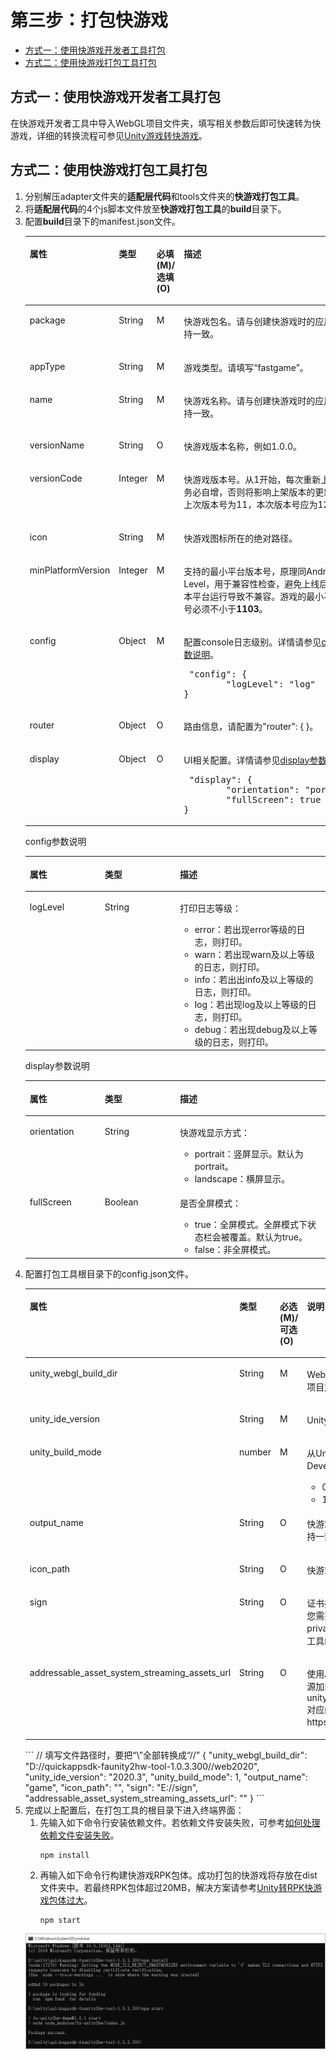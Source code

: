 # 第三步：打包快游戏<a name="ZH-CN_TOPIC_0000001426058044"></a>
-   [方式一：使用快游戏开发者工具打包](#section1973035142715)
-   [方式二：使用快游戏打包工具打包](#section089016114271)
## 方式一：使用快游戏开发者工具打包<a name="section1973035142715"></a>
在快游戏开发者工具中导入WebGL项目文件夹，填写相关参数后即可快速转为快游戏，详细的转换流程可参见[Unity游戏转快游戏](https://developer.huawei.com/consumer/cn/doc/development/quickApp-Guides/quickgame-tool-unity-convert-0000001584762522)。
## 方式二：使用快游戏打包工具打包<a name="section089016114271"></a>
1.  分别解压adapter文件夹的**适配层代码**和tools文件夹的**快游戏打包工具**。
2.  将**适配层代码**的4个js脚本文件放至**快游戏打包工具**的**build**目录下。
3.  配置**build**目录下的manifest.json文件。
    <a name="table1139815129316"></a>
    <table><thead align="left"><tr id="row6491812153112"><th class="cellrowborder" valign="top" width="20%" id="mcps1.1.5.1.1"><p id="p12491312133112"><a name="p12491312133112"></a><a name="p12491312133112"></a>属性</p>
    </th>
    <th class="cellrowborder" valign="top" width="20%" id="mcps1.1.5.1.2"><p id="p11491101211318"><a name="p11491101211318"></a><a name="p11491101211318"></a>类型</p>
    </th>
    <th class="cellrowborder" valign="top" width="20%" id="mcps1.1.5.1.3"><p id="p64913126313"><a name="p64913126313"></a><a name="p64913126313"></a>必填(M)/选填(O)</p>
    </th>
    <th class="cellrowborder" valign="top" width="40%" id="mcps1.1.5.1.4"><p id="p24911112113118"><a name="p24911112113118"></a><a name="p24911112113118"></a>描述</p>
    </th>
    </tr>
    </thead>
    <tbody><tr id="row124911412123113"><td class="cellrowborder" valign="top" width="20%" headers="mcps1.1.5.1.1 "><p id="p94911412103115"><a name="p94911412103115"></a><a name="p94911412103115"></a>package</p>
    </td>
    <td class="cellrowborder" valign="top" width="20%" headers="mcps1.1.5.1.2 "><p id="p14914125312"><a name="p14914125312"></a><a name="p14914125312"></a>String</p>
    </td>
    <td class="cellrowborder" valign="top" width="20%" headers="mcps1.1.5.1.3 "><p id="p1549121213316"><a name="p1549121213316"></a><a name="p1549121213316"></a>M</p>
    </td>
    <td class="cellrowborder" valign="top" width="40%" headers="mcps1.1.5.1.4 "><p id="p14911512153119"><a name="p14911512153119"></a><a name="p14911512153119"></a>快游戏包名。请与创建快游戏时的应用包名保持一致。</p>
    </td>
    </tr>
    <tr id="row1349201233115"><td class="cellrowborder" valign="top" width="20%" headers="mcps1.1.5.1.1 "><p id="p6492131210316"><a name="p6492131210316"></a><a name="p6492131210316"></a>appType</p>
    </td>
    <td class="cellrowborder" valign="top" width="20%" headers="mcps1.1.5.1.2 "><p id="p134925127313"><a name="p134925127313"></a><a name="p134925127313"></a>String</p>
    </td>
    <td class="cellrowborder" valign="top" width="20%" headers="mcps1.1.5.1.3 "><p id="p15492112193112"><a name="p15492112193112"></a><a name="p15492112193112"></a>M</p>
    </td>
    <td class="cellrowborder" valign="top" width="40%" headers="mcps1.1.5.1.4 "><p id="p8492151213120"><a name="p8492151213120"></a><a name="p8492151213120"></a>游戏类型。请填写“fastgame”。</p>
    </td>
    </tr>
    <tr id="row1426410409318"><td class="cellrowborder" valign="top" width="20%" headers="mcps1.1.5.1.1 "><p id="p049251211319"><a name="p049251211319"></a><a name="p049251211319"></a>name</p>
    </td>
    <td class="cellrowborder" valign="top" width="20%" headers="mcps1.1.5.1.2 "><p id="p4492412153118"><a name="p4492412153118"></a><a name="p4492412153118"></a>String</p>
    </td>
    <td class="cellrowborder" valign="top" width="20%" headers="mcps1.1.5.1.3 "><p id="p124921412153111"><a name="p124921412153111"></a><a name="p124921412153111"></a>M</p>
    </td>
    <td class="cellrowborder" valign="top" width="40%" headers="mcps1.1.5.1.4 "><p id="p749281218318"><a name="p749281218318"></a><a name="p749281218318"></a>快游戏名称。请与创建快游戏时的应用名称保持一致。</p>
    </td>
    </tr>
    <tr id="row3914224328"><td class="cellrowborder" valign="top" width="20%" headers="mcps1.1.5.1.1 "><p id="p3492312183115"><a name="p3492312183115"></a><a name="p3492312183115"></a>versionName</p>
    </td>
    <td class="cellrowborder" valign="top" width="20%" headers="mcps1.1.5.1.2 "><p id="p17492161211319"><a name="p17492161211319"></a><a name="p17492161211319"></a>String</p>
    </td>
    <td class="cellrowborder" valign="top" width="20%" headers="mcps1.1.5.1.3 "><p id="p94921112183112"><a name="p94921112183112"></a><a name="p94921112183112"></a>O</p>
    </td>
    <td class="cellrowborder" valign="top" width="40%" headers="mcps1.1.5.1.4 "><p id="p4492171273112"><a name="p4492171273112"></a><a name="p4492171273112"></a>快游戏版本名称，例如1.0.0。</p>
    </td>
    </tr>
    <tr id="row5841853219"><td class="cellrowborder" valign="top" width="20%" headers="mcps1.1.5.1.1 "><p id="p3492012153115"><a name="p3492012153115"></a><a name="p3492012153115"></a>versionCode</p>
    </td>
    <td class="cellrowborder" valign="top" width="20%" headers="mcps1.1.5.1.2 "><p id="p849214125312"><a name="p849214125312"></a><a name="p849214125312"></a>Integer</p>
    </td>
    <td class="cellrowborder" valign="top" width="20%" headers="mcps1.1.5.1.3 "><p id="p1449281293115"><a name="p1449281293115"></a><a name="p1449281293115"></a>M</p>
    </td>
    <td class="cellrowborder" valign="top" width="40%" headers="mcps1.1.5.1.4 "><p id="p6492141243111"><a name="p6492141243111"></a><a name="p6492141243111"></a>快游戏版本号。从1开始，每次重新上传包时务必自增，否则将影响上架版本的更新。例如上次版本号为11，本次版本号应为12。</p>
    </td>
    </tr>
    <tr id="row94921512153115"><td class="cellrowborder" valign="top" width="20%" headers="mcps1.1.5.1.1 "><p id="p13492111213119"><a name="p13492111213119"></a><a name="p13492111213119"></a>icon</p>
    </td>
    <td class="cellrowborder" valign="top" width="20%" headers="mcps1.1.5.1.2 "><p id="p14492612133115"><a name="p14492612133115"></a><a name="p14492612133115"></a>String</p>
    </td>
    <td class="cellrowborder" valign="top" width="20%" headers="mcps1.1.5.1.3 "><p id="p17492151213316"><a name="p17492151213316"></a><a name="p17492151213316"></a>M</p>
    </td>
    <td class="cellrowborder" valign="top" width="40%" headers="mcps1.1.5.1.4 "><p id="p19492151218318"><a name="p19492151218318"></a><a name="p19492151218318"></a>快游戏图标所在的绝对路径。</p>
    </td>
    </tr>
    <tr id="row12492181273113"><td class="cellrowborder" valign="top" width="20%" headers="mcps1.1.5.1.1 "><p id="p949271214318"><a name="p949271214318"></a><a name="p949271214318"></a>minPlatformVersion</p>
    </td>
    <td class="cellrowborder" valign="top" width="20%" headers="mcps1.1.5.1.2 "><p id="p7493412173120"><a name="p7493412173120"></a><a name="p7493412173120"></a>Integer</p>
    </td>
    <td class="cellrowborder" valign="top" width="20%" headers="mcps1.1.5.1.3 "><p id="p164939129316"><a name="p164939129316"></a><a name="p164939129316"></a>M</p>
    </td>
    <td class="cellrowborder" valign="top" width="40%" headers="mcps1.1.5.1.4 "><p id="p1493161211318"><a name="p1493161211318"></a><a name="p1493161211318"></a>支持的最小平台版本号，原理同Android API Level，用于兼容性检查，避免上线后在低版本平台运行导致不兼容。游戏的最小平台版本号必须不小于<strong id="b15387124803312"><a name="b15387124803312"></a><a name="b15387124803312"></a>1103</strong>。</p>
    </td>
    </tr>
    <tr id="row24931512113117"><td class="cellrowborder" valign="top" width="20%" headers="mcps1.1.5.1.1 "><p id="p13493101263111"><a name="p13493101263111"></a><a name="p13493101263111"></a>config</p>
    </td>
    <td class="cellrowborder" valign="top" width="20%" headers="mcps1.1.5.1.2 "><p id="p1849311210318"><a name="p1849311210318"></a><a name="p1849311210318"></a>Object</p>
    </td>
    <td class="cellrowborder" valign="top" width="20%" headers="mcps1.1.5.1.3 "><p id="p1349314122312"><a name="p1349314122312"></a><a name="p1349314122312"></a>M</p>
    </td>
    <td class="cellrowborder" valign="top" width="40%" headers="mcps1.1.5.1.4 "><p id="p64937126311"><a name="p64937126311"></a><a name="p64937126311"></a>配置console日志级别。详情请参见<a href="#p83751751193312">config参数说明</a>。</p>
    <pre class="screen" id="screen2044816260719"><a name="screen2044816260719"></a><a name="screen2044816260719"></a> "config": {
            "logLevel": "log"
    }</pre>
    </td>
    </tr>
    <tr id="row1849351283118"><td class="cellrowborder" valign="top" width="20%" headers="mcps1.1.5.1.1 "><p id="p194935121314"><a name="p194935121314"></a><a name="p194935121314"></a>router</p>
    </td>
    <td class="cellrowborder" valign="top" width="20%" headers="mcps1.1.5.1.2 "><p id="p749311129317"><a name="p749311129317"></a><a name="p749311129317"></a>Object</p>
    </td>
    <td class="cellrowborder" valign="top" width="20%" headers="mcps1.1.5.1.3 "><p id="p9493121215311"><a name="p9493121215311"></a><a name="p9493121215311"></a>O</p>
    </td>
    <td class="cellrowborder" valign="top" width="40%" headers="mcps1.1.5.1.4 "><p id="p3493161243111"><a name="p3493161243111"></a><a name="p3493161243111"></a>路由信息，请配置为"router": { }。</p>
    </td>
    </tr>
    <tr id="row1649331273113"><td class="cellrowborder" valign="top" width="20%" headers="mcps1.1.5.1.1 "><p id="p1493201223115"><a name="p1493201223115"></a><a name="p1493201223115"></a>display</p>
    </td>
    <td class="cellrowborder" valign="top" width="20%" headers="mcps1.1.5.1.2 "><p id="p14493181263117"><a name="p14493181263117"></a><a name="p14493181263117"></a>Object</p>
    </td>
    <td class="cellrowborder" valign="top" width="20%" headers="mcps1.1.5.1.3 "><p id="p1349351211315"><a name="p1349351211315"></a><a name="p1349351211315"></a>O</p>
    </td>
    <td class="cellrowborder" valign="top" width="40%" headers="mcps1.1.5.1.4 "><p id="p15493101212312"><a name="p15493101212312"></a><a name="p15493101212312"></a>UI相关配置。详情请参见<a href="#p163440023414">display参数说明</a>。</p>
    <pre class="screen" id="screen2013123217515"><a name="screen2013123217515"></a><a name="screen2013123217515"></a> "display": {
            "orientation": "portrait",
            "fullScreen": true
    }</pre>
    </td>
    </tr>
    </tbody>
    </table>
    config参数说明
    <a name="table13633192263418"></a>
    <table><thead align="left"><tr id="row76334227340"><th class="cellrowborder" valign="top" width="25%" id="mcps1.1.4.1.1"><p id="p13234103210347"><a name="p13234103210347"></a><a name="p13234103210347"></a>属性</p>
    </th>
    <th class="cellrowborder" valign="top" width="25%" id="mcps1.1.4.1.2"><p id="p22341332113413"><a name="p22341332113413"></a><a name="p22341332113413"></a>类型</p>
    </th>
    <th class="cellrowborder" valign="top" width="50%" id="mcps1.1.4.1.3"><p id="p1423453253410"><a name="p1423453253410"></a><a name="p1423453253410"></a>描述</p>
    </th>
    </tr>
    </thead>
    <tbody><tr id="row663432219349"><td class="cellrowborder" valign="top" width="25%" headers="mcps1.1.4.1.1 "><p id="p13234932123413"><a name="p13234932123413"></a><a name="p13234932123413"></a>logLevel</p>
    </td>
    <td class="cellrowborder" valign="top" width="25%" headers="mcps1.1.4.1.2 "><p id="p323493218347"><a name="p323493218347"></a><a name="p323493218347"></a>String</p>
    </td>
    <td class="cellrowborder" valign="top" width="50%" headers="mcps1.1.4.1.3 "><p id="p48011828956"><a name="p48011828956"></a><a name="p48011828956"></a>打印日志等级：</p>
    <a name="ul13413341351"></a><a name="ul13413341351"></a><ul id="ul13413341351"><li>error：若出现error等级的日志，则打印。</li><li>warn：若出现warn及以上等级的日志，则打印。</li><li>info：若出出info及以上等级的日志，则打印。</li><li>log：若出现log及以上等级的日志，则打印。</li><li>debug：若出现debug及以上等级的日志，则打印。</li></ul>
    </td>
    </tr>
    </tbody>
    </table>
    display参数说明
    <a name="table659034363412"></a>
    <table><thead align="left"><tr id="row46141143123416"><th class="cellrowborder" valign="top" width="25%" id="mcps1.1.4.1.1"><p id="p261413439345"><a name="p261413439345"></a><a name="p261413439345"></a>属性</p>
    </th>
    <th class="cellrowborder" valign="top" width="25%" id="mcps1.1.4.1.2"><p id="p5614194320349"><a name="p5614194320349"></a><a name="p5614194320349"></a>类型</p>
    </th>
    <th class="cellrowborder" valign="top" width="50%" id="mcps1.1.4.1.3"><p id="p661404363411"><a name="p661404363411"></a><a name="p661404363411"></a>描述</p>
    </th>
    </tr>
    </thead>
    <tbody><tr id="row96151143153417"><td class="cellrowborder" valign="top" width="25%" headers="mcps1.1.4.1.1 "><p id="p1161554316346"><a name="p1161554316346"></a><a name="p1161554316346"></a>orientation</p>
    </td>
    <td class="cellrowborder" valign="top" width="25%" headers="mcps1.1.4.1.2 "><p id="p1061544373415"><a name="p1061544373415"></a><a name="p1061544373415"></a>String</p>
    </td>
    <td class="cellrowborder" valign="top" width="50%" headers="mcps1.1.4.1.3 "><p id="p1361524319349"><a name="p1361524319349"></a><a name="p1361524319349"></a>快游戏显示方式：</p>
    <a name="ul18615643183416"></a><a name="ul18615643183416"></a><ul id="ul18615643183416"><li>portrait：竖屏显示。默认为portrait。</li><li>landscape：横屏显示。</li></ul>
    </td>
    </tr>
    <tr id="row3358119279"><td class="cellrowborder" valign="top" width="25%" headers="mcps1.1.4.1.1 "><p id="p461519438347"><a name="p461519438347"></a><a name="p461519438347"></a>fullScreen</p>
    </td>
    <td class="cellrowborder" valign="top" width="25%" headers="mcps1.1.4.1.2 "><p id="p13615144353411"><a name="p13615144353411"></a><a name="p13615144353411"></a>Boolean</p>
    </td>
    <td class="cellrowborder" valign="top" width="50%" headers="mcps1.1.4.1.3 "><p id="p1125875361320"><a name="p1125875361320"></a><a name="p1125875361320"></a>是否全屏模式：</p>
    <a name="ul864647201419"></a><a name="ul864647201419"></a><ul id="ul864647201419"><li>true：全屏模式。全屏模式下状态栏会被覆盖。默认为true。</li><li>false：非全屏模式。</li></ul>
    </td>
    </tr>
    </tbody>
    </table>
4.  配置打包工具根目录下的config.json文件。
    <a name="table123095434212"></a>
    <table><thead align="left"><tr id="row203791546428"><th class="cellrowborder" valign="top" width="20%" id="mcps1.1.5.1.1"><p id="p1737984194220"><a name="p1737984194220"></a><a name="p1737984194220"></a>属性</p>
    </th>
    <th class="cellrowborder" valign="top" width="20%" id="mcps1.1.5.1.2"><p id="p43794404215"><a name="p43794404215"></a><a name="p43794404215"></a>类型</p>
    </th>
    <th class="cellrowborder" valign="top" width="20%" id="mcps1.1.5.1.3"><p id="p19873316438"><a name="p19873316438"></a><a name="p19873316438"></a>必选(M)/可选(O)</p>
    </th>
    <th class="cellrowborder" valign="top" width="40%" id="mcps1.1.5.1.4"><p id="p20379949421"><a name="p20379949421"></a><a name="p20379949421"></a>说明</p>
    </th>
    </tr>
    </thead>
    <tbody><tr id="row1137919413422"><td class="cellrowborder" valign="top" width="20%" headers="mcps1.1.5.1.1 "><p id="p3379941427"><a name="p3379941427"></a><a name="p3379941427"></a><span>unity_webgl_build_dir</span></p>
    </td>
    <td class="cellrowborder" valign="top" width="20%" headers="mcps1.1.5.1.2 "><p id="p1379341423"><a name="p1379341423"></a><a name="p1379341423"></a>String</p>
    </td>
    <td class="cellrowborder" valign="top" width="20%" headers="mcps1.1.5.1.3 "><p id="p19878318437"><a name="p19878318437"></a><a name="p19878318437"></a>M</p>
    </td>
    <td class="cellrowborder" valign="top" width="40%" headers="mcps1.1.5.1.4 "><p id="p123790414425"><a name="p123790414425"></a><a name="p123790414425"></a>WebGL项目的存放路径。不建议WebGL项目放至<strong id="b1946015611423"><a name="b1946015611423"></a><a name="b1946015611423"></a>快游戏打包工具</strong>的根目录下。</p>
    </td>
    </tr>
    <tr id="row237964194211"><td class="cellrowborder" valign="top" width="20%" headers="mcps1.1.5.1.1 "><p id="p1337904104217"><a name="p1337904104217"></a><a name="p1337904104217"></a><span>unity_ide_version</span></p>
    </td>
    <td class="cellrowborder" valign="top" width="20%" headers="mcps1.1.5.1.2 "><p id="p103798434213"><a name="p103798434213"></a><a name="p103798434213"></a>String</p>
    </td>
    <td class="cellrowborder" valign="top" width="20%" headers="mcps1.1.5.1.3 "><p id="p1887183164310"><a name="p1887183164310"></a><a name="p1887183164310"></a>M</p>
    </td>
    <td class="cellrowborder" valign="top" width="40%" headers="mcps1.1.5.1.4 "><p id="p938064104212"><a name="p938064104212"></a><a name="p938064104212"></a>Unity的版本号。</p>
    </td>
    </tr>
    <tr id="row338015411428"><td class="cellrowborder" valign="top" width="20%" headers="mcps1.1.5.1.1 "><p id="p938017474217"><a name="p938017474217"></a><a name="p938017474217"></a><span>unity_build_mode</span></p>
    </td>
    <td class="cellrowborder" valign="top" width="20%" headers="mcps1.1.5.1.2 "><p id="p1438016464210"><a name="p1438016464210"></a><a name="p1438016464210"></a><span>number</span></p>
    </td>
    <td class="cellrowborder" valign="top" width="20%" headers="mcps1.1.5.1.3 "><p id="p19877315436"><a name="p19877315436"></a><a name="p19877315436"></a>M</p>
    </td>
    <td class="cellrowborder" valign="top" width="40%" headers="mcps1.1.5.1.4 "><p id="p0598154217256"><a name="p0598154217256"></a><a name="p0598154217256"></a>从Unity发布为WebGL时，您是否勾选Development Build：</p>
    <a name="ul11617204412518"></a><a name="ul11617204412518"></a><ul id="ul11617204412518"><li>0：未勾选。</li><li>1：勾选。</li></ul>
    </td>
    </tr>
    <tr id="row738020454218"><td class="cellrowborder" valign="top" width="20%" headers="mcps1.1.5.1.1 "><p id="p33807444212"><a name="p33807444212"></a><a name="p33807444212"></a><span>output_name</span></p>
    </td>
    <td class="cellrowborder" valign="top" width="20%" headers="mcps1.1.5.1.2 "><p id="p163803413427"><a name="p163803413427"></a><a name="p163803413427"></a>String</p>
    </td>
    <td class="cellrowborder" valign="top" width="20%" headers="mcps1.1.5.1.3 "><p id="p98793134318"><a name="p98793134318"></a><a name="p98793134318"></a>O</p>
    </td>
    <td class="cellrowborder" valign="top" width="40%" headers="mcps1.1.5.1.4 "><p id="p163801844424"><a name="p163801844424"></a><a name="p163801844424"></a>快游戏名称，须和已创建的快游戏名称保持一致。默认为<strong id="b11478255182718"><a name="b11478255182718"></a><a name="b11478255182718"></a>output</strong>。</p>
    </td>
    </tr>
    <tr id="row43801484213"><td class="cellrowborder" valign="top" width="20%" headers="mcps1.1.5.1.1 "><p id="p738019484214"><a name="p738019484214"></a><a name="p738019484214"></a><span>icon_path</span></p>
    </td>
    <td class="cellrowborder" valign="top" width="20%" headers="mcps1.1.5.1.2 "><p id="p1538074174210"><a name="p1538074174210"></a><a name="p1538074174210"></a>String</p>
    </td>
    <td class="cellrowborder" valign="top" width="20%" headers="mcps1.1.5.1.3 "><p id="p987431104312"><a name="p987431104312"></a><a name="p987431104312"></a>O</p>
    </td>
    <td class="cellrowborder" valign="top" width="40%" headers="mcps1.1.5.1.4 "><p id="p13808434213"><a name="p13808434213"></a><a name="p13808434213"></a>快游戏图标所在的绝对路径。</p>
    </td>
    </tr>
    <tr id="row1838010494215"><td class="cellrowborder" valign="top" width="20%" headers="mcps1.1.5.1.1 "><p id="p1538017414420"><a name="p1538017414420"></a><a name="p1538017414420"></a><span>sign</span></p>
    </td>
    <td class="cellrowborder" valign="top" width="20%" headers="mcps1.1.5.1.2 "><p id="p193802474216"><a name="p193802474216"></a><a name="p193802474216"></a>String</p>
    </td>
    <td class="cellrowborder" valign="top" width="20%" headers="mcps1.1.5.1.3 "><p id="p5871831154314"><a name="p5871831154314"></a><a name="p5871831154314"></a>O</p>
    </td>
    <td class="cellrowborder" valign="top" width="40%" headers="mcps1.1.5.1.4 "><p id="p143805417424"><a name="p143805417424"></a><a name="p143805417424"></a>证书指纹所在的绝对路径。若此处缺省，您需要把存放certificate.pem和private.pem文件的sign文件夹放至打包工具的根目录下。</p>
    </td>
    </tr>
    <tr id="row203801641427"><td class="cellrowborder" valign="top" width="20%" headers="mcps1.1.5.1.1 "><p id="p738015411424"><a name="p738015411424"></a><a name="p738015411424"></a><span>addressable_asset_system_streaming_assets_url</span></p>
    </td>
    <td class="cellrowborder" valign="top" width="20%" headers="mcps1.1.5.1.2 "><p id="p63812042426"><a name="p63812042426"></a><a name="p63812042426"></a>String</p>
    </td>
    <td class="cellrowborder" valign="top" width="20%" headers="mcps1.1.5.1.3 "><p id="p38723174311"><a name="p38723174311"></a><a name="p38723174311"></a>O</p>
    </td>
    <td class="cellrowborder" valign="top" width="40%" headers="mcps1.1.5.1.4 "><p id="p238124114216"><a name="p238124114216"></a><a name="p238124114216"></a>使用Addressable Assets System进行资源加载时该参数不能为空，值为unity_webgl_build_dir/StreamingAssets对应的服务端URL，例如https://server/path。</p>
    </td>
    </tr>
    </tbody>
    </table>
    ```
    // 填写文件路径时，要把“\”全部转换成“//”
    {
      "unity_webgl_build_dir": "D://quickappsdk-faunity2hw-tool-1.0.3.300//web2020",
      "unity_ide_version": "2020.3",
      "unity_build_mode": 1,
      "output_name": "game",
      "icon_path": "",
      "sign": "E://sign",
      "addressable_asset_system_streaming_assets_url": ""
    }
    ```
5.  完成以上配置后，在打包工具的根目录下进入终端界面：
    1.  先输入如下命令行安装依赖文件。若依赖文件安装失败，可参考[如何处理依赖文件安装失败](FAQ.md#section144922623620)。
        ```
        npm install
        ```
    2.  再输入如下命令行构建快游戏RPK包体。成功打包的快游戏将存放在dist文件夹中。若最终RPK包体超过20MB，解决方案请参考[Unity转RPK快游戏包体过大](FAQ.md#section1812814107377)。
        ```
        npm start
        ```
    ![](figures/命令行.png)

